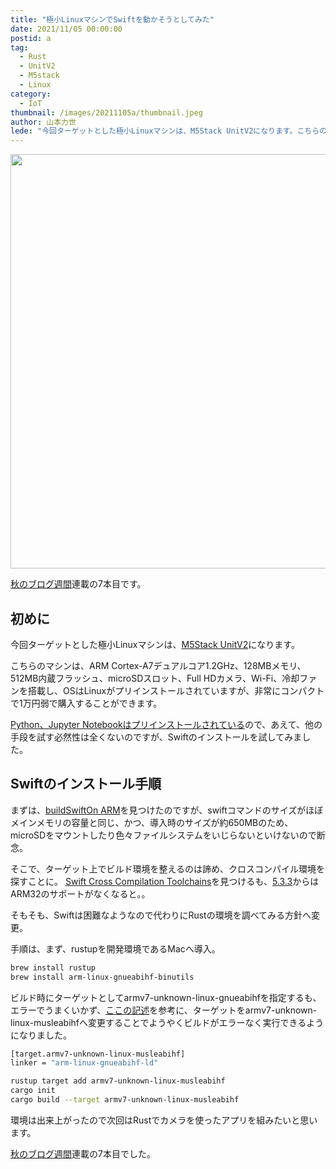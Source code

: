 ```yaml
---
title: "極小LinuxマシンでSwiftを動かそうとしてみた"
date: 2021/11/05 00:00:00
postid: a
tag:
  - Rust
  - UnitV2
  - M5stack
  - Linux
category:
  - IoT
thumbnail: /images/20211105a/thumbnail.jpeg
author: 山本力世
lede: "今回ターゲットとした極小Linuxマシンは、M5Stack UnitV2になります。こちらのマシンは、ARM Cortex-A7デュアルコア1.2GHz、128MBメモリ、512MB内蔵フラッシュ、microSDスロット、Full HDカメラ、Wi-Fi、冷却ファンを搭載し、OSはLinuxがプリインストールされていますが..."
---
```

<img src="/images/20211105a/Image_20211102_160635.jpeg" alt="" width="1108" height="663" loading="lazy">

[秋のブログ週間](/articles/20211027a/)連載の7本目です。

## 初めに

今回ターゲットとした極小Linuxマシンは、[M5Stack UnitV2](https://www.switch-science.com/catalog/7160/)になります。

こちらのマシンは、ARM Cortex-A7デュアルコア1.2GHz、128MBメモリ、512MB内蔵フラッシュ、microSDスロット、Full HDカメラ、Wi-Fi、冷却ファンを搭載し、OSはLinuxがプリインストールされていますが、非常にコンパクトで1万円弱で購入することができます。

[Python、Jupyter Notebookはプリインストールされている](https://docs.m5stack.com/en/quick_start/unitv2/jupyter_notebook)ので、あえて、他の手段を試す必然性は全くないのですが、Swiftのインストールを試してみました。

## Swiftのインストール手順

まずは、[buildSwiftOn ARM](https://github.com/uraimo/buildSwiftOnARM)を見つけたのですが、swiftコマンドのサイズがほぼメインメモリの容量と同じ、かつ、導入時のサイズが約650MBのため、microSDをマウントしたり色々ファイルシステムをいじらないといけないので断念。

そこで、ターゲット上でビルド環境を整えるのは諦め、クロスコンパイル環境を探すことに。
[Swift Cross Compilation Toolchains](https://github.com/CSCIX65G/SwiftCrossCompilers)を見つけるも、[5.3.3](https://github.com/CSCIX65G/SwiftCrossCompilers/releases/tag/5.3.3)からはARM32のサポートがなくなると。。

そもそも、Swiftは困難なようなので代わりにRustの環境を調べてみる方針へ変更。

手順は、まず、rustupを開発環境であるMacへ導入。

``` sh
brew install rustup
brew install arm-linux-gnueabihf-binutils
```

ビルド時にターゲットとしてarmv7-unknown-linux-gnueabihfを指定するも、エラーでうまくいかず、[ここの記述](https://sigmaris.info/blog/2019/02/cross-compiling-rust-on-mac-os-for-an-arm-linux-router/)を参考に、ターゲットをarmv7-unknown-linux-musleabihfへ変更することでようやくビルドがエラーなく実行できるようになりました。

```sh .cargo/config
[target.armv7-unknown-linux-musleabihf]
linker = "arm-linux-gnueabihf-ld"
```

```sh
rustup target add armv7-unknown-linux-musleabihf
cargo init
cargo build --target armv7-unknown-linux-musleabihf
```

環境は出来上がったので次回はRustでカメラを使ったアプリを組みたいと思います。

[秋のブログ週間](/articles/20211027a/)連載の7本目でした。
